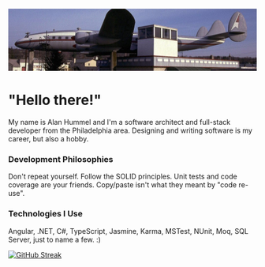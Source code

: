 
[![Header](https://github.com/mylifeandcode/mylifeandcode/blob/main/the-airplane.jpg)](https://github.com/mylifeandcode/mylifeandcode/blob/main/the-airplane.jpg)
# "Hello there!"
My name is Alan Hummel and I'm a software architect and full-stack developer from the Philadelphia area. Designing and writing software is my career, but also a hobby.

### Development Philosophies
Don't repeat yourself. Follow the SOLID principles. Unit tests and code coverage are your friends. Copy/paste isn't what they meant by "code re-use".

### Technologies I Use
Angular, .NET, C#, TypeScript, Jasmine, Karma, MSTest, NUnit, Moq, SQL Server, just to name a few. :)

[![GitHub Streak](https://streak-stats.demolab.com/?user=mylifeandcode)](https://git.io/streak-stats)

<!--
**mylifeandcode/mylifeandcode** is a ✨ _special_ ✨ repository because its `README.md` (this file) appears on your GitHub profile.

Here are some ideas to get you started:

- 🔭 I’m currently working on ...
- 🌱 I’m currently learning ...
- 👯 I’m looking to collaborate on ...
- 🤔 I’m looking for help with ...
- 💬 Ask me about ...
- 📫 How to reach me: ...
- 😄 Pronouns: ...
- ⚡ Fun fact: ...
-->
